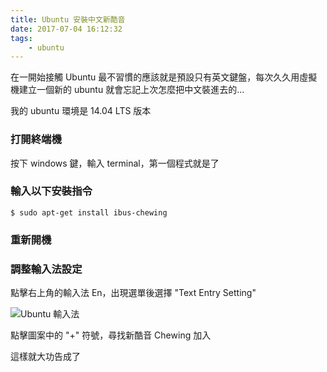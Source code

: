 ```yaml
---
title: Ubuntu 安裝中文新酷音
date: 2017-07-04 16:12:32
tags:
    - ubuntu
---
```


在一開始接觸 Ubuntu 最不習慣的應該就是預設只有英文鍵盤，每次久久用虛擬機建立一個新的 ubuntu 就會忘記上次怎麼把中文裝進去的...

<!--more-->

我的 ubuntu 環境是 14.04 LTS 版本

### 打開終端機

按下 windows 鍵，輸入 terminal，第一個程式就是了

### 輸入以下安裝指令

```
$ sudo apt-get install ibus-chewing
```

### 重新開機

### 調整輸入法設定

點擊右上角的輸入法 En，出現選單後選擇 "Text Entry Setting"

![Ubuntu 輸入法](/blog/images/ubuntu_type1.PNG)

點擊圖案中的 "+" 符號，尋找新酷音 Chewing 加入

這樣就大功告成了
